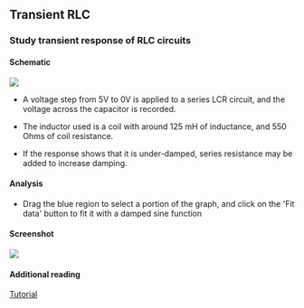 Transient RLC
---

### Study transient response of RLC circuits

#### Schematic 

![](https://fossasia.github.io/pslab-experiments/images/schematics/astable-multivibrator.svg)

* A voltage step from 5V to 0V is applied to a series LCR circuit, and the voltage across the capacitor is recorded.

* The inductor used is a coil with around 125 mH of inductance, and 550 Ohms of coil resistance.

* If the response shows that it is under-damped, series resistance may be added to increase damping.

#### Analysis

* Drag the blue region to select a portion of the graph, and click on the 'Fit data' button to fit it with a damped sine function

#### Screenshot

![](https://fossasia.github.io/pslab-experiments/images/screenshots/astable-multivibrator.png)

#### Additional reading
[Tutorial](http://www.electronics-tutorials.ws/waveforms/astable.html)
